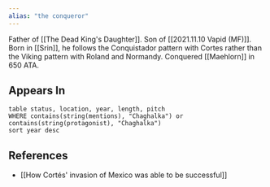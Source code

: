 ```yaml
---
alias: "the conqueror"
---
```


Father of [[The Dead King's Daughter]]. Son of [[2021.11.10 Vapid (MF)]]. Born in [[Srin]], he follows the Conquistador pattern with Cortes rather than the Viking pattern with Roland and Normandy. Conquered [[Maehlorn]] in 650 ATA. 


## Appears In

```dataview
table status, location, year, length, pitch
WHERE contains(string(mentions), "Chaghalka") or contains(string(protagonist), "Chaghalka")
sort year desc
```

## References

* [[How Cortés' invasion of Mexico was able to be successful]]